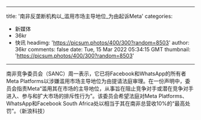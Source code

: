 
---
title: '南非反垄断机构以_滥用市场主导地位_为由起诉Meta'
categories: 
 - 新媒体
 - 36kr
 - 快讯
headimg: 'https://picsum.photos/400/300?random=8503'
author: 36kr
comments: false
date: Tue, 15 Mar 2022 05:34:15 GMT
thumbnail: 'https://picsum.photos/400/300?random=8503'
---

<div>   
南非竞争委员会（SANC）周一表示，它已将Facebook和WhatsApp的所有者Meta Platforms以涉嫌滥用市场主导地位为由提请法庭审理。在一份声明中，委员会指责Meta“滥用其在市场的主导地位，从事旨在阻止竞争对手或潜在竞争对手进入、参与和扩大市场的排斥性行为”。该委员会希望法庭对Meta Platforms、WhatsApp和Facebook South Africa处以相当于其在南非总营收10%的“最高处罚”。（新浪科技）  
</div>
            